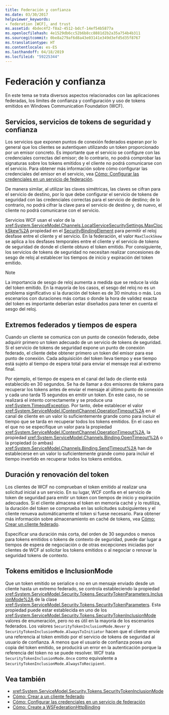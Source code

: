 ```yaml
---
title: Federación y confianza
ms.date: 03/30/2017
helpviewer_keywords:
- federation [WCF], and trust
ms.assetid: 4bdec4f2-f8a2-4512-bdcf-14ef54b5877a
ms.openlocfilehash: 4e1529db6cc52b6b8cc8881d2b2a35a754b4b311
ms.sourcegitcommit: 0be8a279af6d8a43e03141e349d3efd5d35f8767
ms.translationtype: HT
ms.contentlocale: es-ES
ms.lasthandoff: 04/18/2019
ms.locfileid: "59225344"
---
```

# <a name="federation-and-trust"></a>Federación y confianza
En este tema se trata diversos aspectos relacionados con las aplicaciones federadas, los límites de confianza y configuración y uso de tokens emitidos en Windows Communication Foundation (WCF).  
  
## <a name="services-security-token-services-and-trust"></a>Servicios, servicios de tokens de seguridad y confianza  
 Los servicios que exponen puntos de conexión federados esperan por lo general que los clientes se autentiquen utilizando un token proporcionado por un emisor concreto. Es importante que el servicio se configure con las credenciales correctas del emisor; de lo contrario, no podrá comprobar las signaturas sobre los tokens emitidos y el cliente no podrá comunicarse con el servicio. Para obtener más información sobre cómo configurar las credenciales del emisor en el servicio, vea [Cómo: Configurar las credenciales en un servicio de federación](../../../../docs/framework/wcf/feature-details/how-to-configure-credentials-on-a-federation-service.md).  
  
 De manera similar, al utilizar las claves simétricas, las claves se cifran para el servicio de destino, por lo que debe configurar el servicio de tokens de seguridad con las credenciales correctas para el servicio de destino; de lo contrario, no podrá cifrar la clave para el servicio de destino y, de nuevo, el cliente no podrá comunicarse con el servicio.  
  
 Servicios WCF usan el valor de la <xref:System.ServiceModel.Channels.LocalServiceSecuritySettings.MaxClockSkew%2A> propiedad en el [SecurityBindingElement](../../../../docs/framework/wcf/diagnostics/wmi/securitybindingelement.md) para permitir el reloj desfase entre el cliente y el servicio. En la federación, el valor `MaxClockSkew` se aplica a los desfases temporales entre el cliente y el servicio de tokens de seguridad de donde el cliente obtuvo el token emitido. Por consiguiente, los servicios de tokens de seguridad no necesitan realizar concesiones de sesgo de reloj al establecer los tiempos de inicio y expiración del token emitido.  
  
> [!NOTE]
>  La importancia de sesgo de reloj aumenta a medida que se reduce la vida del token emitido. En la mayoría de los casos, el sesgo del reloj no es un problema significativo si la duración del token es de 30 minutos o más. Los escenarios con duraciones más cortas o donde la hora de validez exacta del token es importante deberían estar diseñados para tener en cuenta el sesgo del reloj.  
  
## <a name="federated-endpoints-and-time-outs"></a>Extremos federados y tiempos de espera  
 Cuando un cliente se comunica con un punto de conexión federado, debe adquirir primero un token adecuado de un servicio de tokens de seguridad. Si el servicio de tokens de seguridad expone un punto de conexión federado, el cliente debe obtener primero un token del emisor para ese punto de conexión. Cada adquisición del token lleva tiempo y ese tiempo está sujeto al tiempo de espera total para enviar el mensaje real al extremo final.  
  
 Por ejemplo, el tiempo de espera en el canal del lado de cliente está establecido en 30 segundos. Se ha de llamar a dos emisores de tokens para recuperar los tokens antes de enviar el mensaje al último punto de conexión y cada uno tarda 15 segundos en emitir un token. En este caso, no se realizará el intento correctamente y se produce una <xref:System.TimeoutException>. Por tanto, debe establecer el valor <xref:System.ServiceModel.IContextChannel.OperationTimeout%2A> en el canal de cliente en un valor lo suficientemente grande como para incluir el tiempo que se tarda en recuperar todos los tokens emitidos. En el caso en el que no se especifique un valor para la propiedad <xref:System.ServiceModel.IContextChannel.OperationTimeout%2A>, la propiedad <xref:System.ServiceModel.Channels.Binding.OpenTimeout%2A> o la propiedad (o ambas) <xref:System.ServiceModel.Channels.Binding.SendTimeout%2A> han de establecerse en un valor lo suficientemente grande como para incluir el tiempo invertido en recuperar todos los tokens emitidos.  
  
## <a name="token-lifetime-and-renewal"></a>Duración y renovación del token  
 Los clientes de WCF no comprueban el token emitido al realizar una solicitud inicial a un servicio.  En su lugar, WCF confía en el servicio de token de seguridad para emitir un token con tiempos de inicio y expiración adecuados. Si el cliente almacena el token en memoria caché y lo reutiliza, la duración del token se comprueba en las solicitudes subsiguientes y el cliente renueva automáticamente el token si fuese necesario. Para obtener más información sobre almacenamiento en caché de tokens, vea [Cómo: Crear un cliente federado](../../../../docs/framework/wcf/feature-details/how-to-create-a-federated-client.md).  
  
 Especificar una duración más corta, del orden de 30 segundos o menos para tokens emitidos o tokens de contexto de seguridad, puede dar lugar a tiempos de espera de negociación o de otras excepciones iniciadas por clientes de WCF al solicitar los tokens emitidos o al negociar o renovar la seguridad tokens de contexto.  
  
## <a name="issued-tokens-and-inclusionmode"></a>Tokens emitidos e InclusionMode  
 Que un token emitido se serialice o no en un mensaje enviado desde un cliente hasta un extremo federado, se controla estableciendo la propiedad <xref:System.ServiceModel.Security.Tokens.SecurityTokenParameters.InclusionMode%2A> de la clase <xref:System.ServiceModel.Security.Tokens.SecurityTokenParameters>. Esta propiedad puede estar establecida en uno de los <xref:System.ServiceModel.Security.Tokens.SecurityTokenInclusionMode> valores de enumeración, pero no es útil en la mayoría de los escenarios federados. Los valores `SecurityTokenInclusionMode.Never` y `SecurityTokenInclusionMode.AlwaysToInitiator` hacen que el cliente envíe una referencia al token emitido por el servicio de tokens de seguridad al usuario de confianza. A menos que el usuario de confianza posea una copia del token emitido, se producirá un error en la autenticación porque la referencia del token no se puede resolver. WCF trata `SecurityTokenInclusionMode.Once` como equivalente a `SecurityTokenInclusionMode.AlwaysToRecipient`.  
  
## <a name="see-also"></a>Vea también

- <xref:System.ServiceModel.Security.Tokens.SecurityTokenInclusionMode>
- [Cómo: Crear a un cliente federado](../../../../docs/framework/wcf/feature-details/how-to-create-a-federated-client.md)
- [Cómo: Configurar las credenciales en un servicio de federación](../../../../docs/framework/wcf/feature-details/how-to-configure-credentials-on-a-federation-service.md)
- [Cómo: Create a WSFederationHttpBinding](../../../../docs/framework/wcf/feature-details/how-to-create-a-wsfederationhttpbinding.md)
